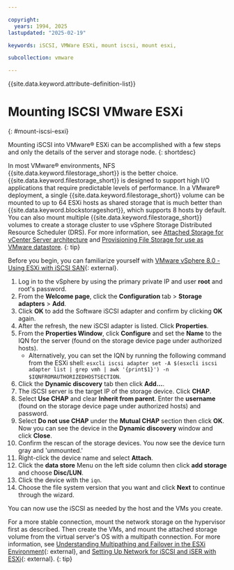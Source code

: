 ```yaml
---

copyright:
  years: 1994, 2025
lastupdated: "2025-02-19"

keywords: iSCSI, VMWare ESXi, mount iscsi, mount esxi,

subcollection: vmware

---
```


{{site.data.keyword.attribute-definition-list}}

# Mounting ISCSI VMware ESXi
{: #mount-iscsi-esxi}

Mounting iSCSI into VMware&reg; ESXi can be accomplished with a few steps and only the details of the server and storage node.
{: shortdesc}

In most VMware&reg; environments, NFS {{site.data.keyword.filestorage_short}} is the better choice. {{site.data.keyword.filestorage_short}} is designed to support high I/O applications that require predictable levels of performance. In a VMware&reg; deployment, a single {{site.data.keyword.filestorage_short}} volume can be mounted to up to 64 ESXi hosts as shared storage that is much better than {{site.data.keyword.blockstorageshort}}, which supports 8 hosts by default. You can also mount multiple {{site.data.keyword.filestorage_short}} volumes to create a storage cluster to use vSphere Storage Distributed Resource Scheduler (DRS). For more information, see [Attached Storage for vCenter Server architecture](/docs/vmwaresolutions?topic=vmwaresolutions-storage-benefits) and [Provisioning File Storage for use as VMware datastore](/docs/FileStorage?topic=FileStorage-architectureguide&interface=ui).
{: tip}

Before you begin, you can familiarize yourself with [VMware vSphere 8.0 - Using ESXi with iSCSI SAN](https://techdocs.broadcom.com/us/en/vmware-cis/vsphere/vsphere/8-0/vsphere-storage-8-0/using-esxi-with-iscsi-san.html){: external}.

1. Log in to the vSphere by using the primary private IP and user **root** and root's password.
1. From the **Welcome page**, click the **Configuration** tab > **Storage adapters** > **Add**.
1. Click **OK** to add the Software iSCSI adapter and confirm by clicking **OK** again.
1. After the refresh, the new iSCSI adapter is listed. Click **Properties**.
1. From the **Properties Window**, click **Configure** and set the **Name** to the IQN for the server (found on the storage device page under authorized hosts). 
   - Alternatively, you can set the IQN by running the following command from the ESXi shell: `esxcli iscsi adapter set -A $(esxcli iscsi adapter list | grep vmh | awk '{print$1}') -n $IQNFROMAUTHORIZEDHOSTSECTION`.
1. Click the **Dynamic discovery** tab then click **Add...**.
1. The iSCSI server is the target IP of the storage device. Click **CHAP**.
1. Select **Use CHAP** and clear **Inherit from parent**. Enter the **username** (found on the storage device page under authorized hosts) and password.
1. Select **Do not use CHAP** under the **Mutual CHAP** section then click **OK**. Now you can see the device in the **Dynamic discovery** window and click **Close**.
1. Confirm the rescan of the storage devices. You now see the device turn gray and 'unmounted.'
1. Right-click the device name and select **Attach**.
1. Click the **data store** Menu on the left side column then click **add storage** and choose **Disc/LUN**.
1. Click the device with the `iqn`.
1. Choose the file system version that you want and click **Next** to continue through the wizard.

You can now use the iSCSI as needed by the host and the VMs you create. 

For a more stable connection, mount the network storage on the hypervisor first as described. Then create the VMs, and mount the attached storage volume from the virtual server's OS with a multipath connection. For more information, see [Understanding Multipathing and Failover in the ESXi Environment](https://techdocs.broadcom.com/us/en/vmware-cis/vsphere/vsphere/8-0/vsphere-storage-8-0/understanding-multipathing-and-failover-in-the-esxi-environment.html#GUID-DD2FFAA7-796E-414C-84CE-1FCC14474D5B-en){: external}, and [Setting Up Network for iSCSI and iSER with ESXi](https://techdocs.broadcom.com/us/en/vmware-cis/vsphere/vsphere/8-0/vsphere-storage-8-0/configuring-iscsi-and-iser-adapters-and-storage-with-esxi/setting-up-network-for-iscsi-and-iser-with-esxi.html#GUID-0D31125F-DC9D-475B-BC3D-A3E131251642-en){: external}.
{: tip}
